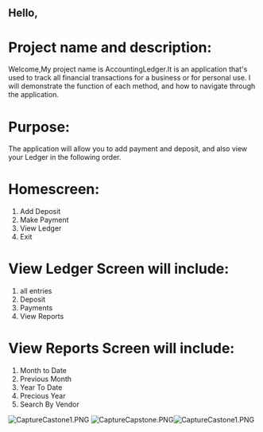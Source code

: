 ## Hello,

# Project name and description:


Welcome,My project name is AccountingLedger.It is  an application that's used to track all financial transactions for a
business or for personal use. I will demonstrate the function of each method, and how to navigate through the application. 

# Purpose:
The application will allow you to add payment and deposit, and also view your Ledger in the following order.

# Homescreen:
1. Add Deposit
2. Make Payment
3. View Ledger
4. Exit

# View Ledger Screen will include:
1. all entries
2. Deposit
3. Payments
4. View Reports

# View Reports Screen will include:
1. Month to Date
2. Previous Month 
3. Year To Date
4. Precious Year
5. Search By Vendor


![CaptureCastone1.PNG](..%2F..%2F..%2FUsers%2FStudent%2FPictures%2FCaptureCastone1.PNG)
![CaptureCapstone.PNG](..%2F..%2F..%2FUsers%2FStudent%2FPictures%2FCaptureCapstone.PNG)![CaptureCastone1.PNG](..%2F..%2F..%2FUsers%2FStudent%2FPictures%2FCaptureCastone1.PNG)